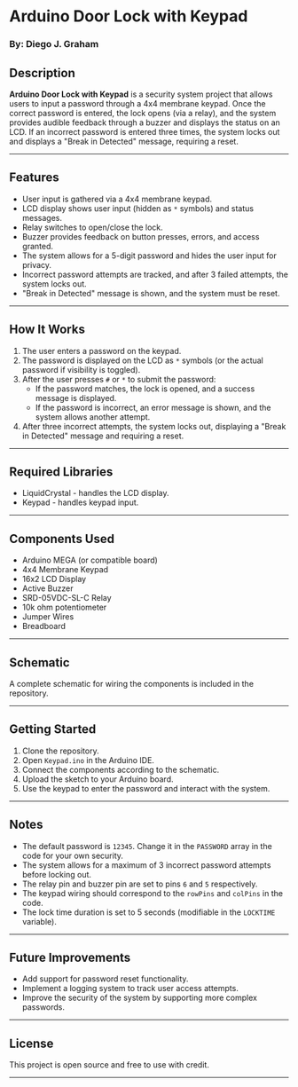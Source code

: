 # Arduino Door Lock with Keypad
### By: Diego J. Graham

## Description

**Arduino Door Lock with Keypad** is a security system project that allows users to input a password through a 4x4 membrane keypad. Once the correct password is entered, the lock opens (via a relay), and the system provides audible feedback through a buzzer and displays the status on an LCD. If an incorrect password is entered three times, the system locks out and displays a "Break in Detected" message, requiring a reset.

---

## Features

- User input is gathered via a 4x4 membrane keypad.
- LCD display shows user input (hidden as `*` symbols) and status messages.
- Relay switches to open/close the lock.
- Buzzer provides feedback on button presses, errors, and access granted.
- The system allows for a 5-digit password and hides the user input for privacy.
- Incorrect password attempts are tracked, and after 3 failed attempts, the system locks out.
- "Break in Detected" message is shown, and the system must be reset.

---

## How It Works

1. The user enters a password on the keypad.
2. The password is displayed on the LCD as `*` symbols (or the actual password if visibility is toggled).
3. After the user presses `#` or `*` to submit the password:
   - If the password matches, the lock is opened, and a success message is displayed.
   - If the password is incorrect, an error message is shown, and the system allows another attempt.
4. After three incorrect attempts, the system locks out, displaying a "Break in Detected" message and requiring a reset.

---

## Required Libraries
- LiquidCrystal - handles the LCD display.
- Keypad - handles keypad input.

---

## Components Used

- Arduino MEGA (or compatible board)
- 4x4 Membrane Keypad
- 16x2 LCD Display
- Active Buzzer
- SRD-05VDC-SL-C Relay
- 10k ohm potentiometer
- Jumper Wires
- Breadboard

---

## Schematic

A complete schematic for wiring the components is included in the repository.

---

## Getting Started

1. Clone the repository.
2. Open `Keypad.ino` in the Arduino IDE.
3. Connect the components according to the schematic.
4. Upload the sketch to your Arduino board.
5. Use the keypad to enter the password and interact with the system.

---

## Notes

- The default password is `12345`. Change it in the `PASSWORD` array in the code for your own security.
- The system allows for a maximum of 3 incorrect password attempts before locking out.
- The relay pin and buzzer pin are set to pins `6` and `5` respectively.
- The keypad wiring should correspond to the `rowPins` and `colPins` in the code.
- The lock time duration is set to 5 seconds (modifiable in the `LOCKTIME` variable).

---

## Future Improvements

- Add support for password reset functionality.
- Implement a logging system to track user access attempts.
- Improve the security of the system by supporting more complex passwords.

---

## License

This project is open source and free to use with credit.

---

